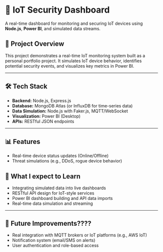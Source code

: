 # 🔐 IoT Security Dashboard

A real-time dashboard for monitoring and securing IoT devices using **Node.js**, **Power BI**, and simulated data streams.

## 🚀 Project Overview

This project demonstrates a real-time IoT monitoring system built as a personal portfolio project. It simulates IoT device behavior, identifies potential security events, and visualizes key metrics in Power BI.

---

## 🛠 Tech Stack

- **Backend:** Node.js, Express.js
- **Database:** MongoDB Atlas (or InfluxDB for time-series data)
- **Data Simulation:** Node.js with Faker.js, MQTT/WebSocket
- **Visualization:** Power BI (Desktop)
- **APIs:** RESTful JSON endpoints

---

## 📊 Features

- Real-time device status updates (Online/Offline)
- Threat simulations (e.g., DDoS, rogue device behavior)


## 🧠 What I expect to Learn

- Integrating simulated data into live dashboards
- RESTful API design for IoT-style services
- Power BI dashboard building and API data imports
- Real-time data simulation and streaming

---

## 📌 Future Improvements????

- Real integration with MQTT brokers or IoT platforms (e.g., AWS IoT)
- Notification system (email/SMS on alerts)
- User authentication and role-based access

